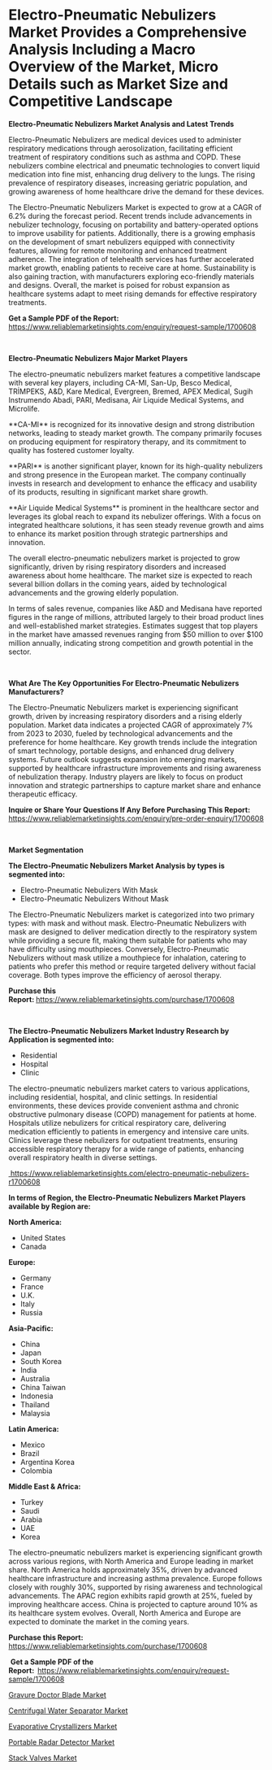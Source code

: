 <p><h1>Electro-Pneumatic Nebulizers Market Provides a Comprehensive Analysis Including a Macro Overview of the Market, Micro Details such as Market Size and Competitive Landscape</h1></p><p><strong>Electro-Pneumatic Nebulizers Market Analysis and Latest Trends</strong></p>
<p><p>Electro-Pneumatic Nebulizers are medical devices used to administer respiratory medications through aerosolization, facilitating efficient treatment of respiratory conditions such as asthma and COPD. These nebulizers combine electrical and pneumatic technologies to convert liquid medication into fine mist, enhancing drug delivery to the lungs. The rising prevalence of respiratory diseases, increasing geriatric population, and growing awareness of home healthcare drive the demand for these devices.</p><p>The Electro-Pneumatic Nebulizers Market is expected to grow at a CAGR of 6.2% during the forecast period. Recent trends include advancements in nebulizer technology, focusing on portability and battery-operated options to improve usability for patients. Additionally, there is a growing emphasis on the development of smart nebulizers equipped with connectivity features, allowing for remote monitoring and enhanced treatment adherence. The integration of telehealth services has further accelerated market growth, enabling patients to receive care at home. Sustainability is also gaining traction, with manufacturers exploring eco-friendly materials and designs. Overall, the market is poised for robust expansion as healthcare systems adapt to meet rising demands for effective respiratory treatments.</p></p>
<p><strong>Get a Sample PDF of the Report:&nbsp;</strong> <a href="https://www.reliablemarketinsights.com/enquiry/request-sample/1700608?utm_campaign=1197&utm_medium=2&utm_source=Github&utm_content=ia&utm_term=21102024&utm_id=electro-pneumatic-nebulizers">https://www.reliablemarketinsights.com/enquiry/request-sample/1700608</a></p>
<p>&nbsp;</p>
<p><strong>Electro-Pneumatic Nebulizers Major Market Players</strong></p>
<p><p>The electro-pneumatic nebulizers market features a competitive landscape with several key players, including CA-MI, San-Up, Besco Medical, TRİMPEKS, A&D, Kare Medical, Evergreen, Bremed, APEX Medical, Sugih Instrumendo Abadi, PARI, Medisana, Air Liquide Medical Systems, and Microlife. </p><p>**CA-MI** is recognized for its innovative design and strong distribution networks, leading to steady market growth. The company primarily focuses on producing equipment for respiratory therapy, and its commitment to quality has fostered customer loyalty.</p><p>**PARI** is another significant player, known for its high-quality nebulizers and strong presence in the European market. The company continually invests in research and development to enhance the efficacy and usability of its products, resulting in significant market share growth.</p><p>**Air Liquide Medical Systems** is prominent in the healthcare sector and leverages its global reach to expand its nebulizer offerings. With a focus on integrated healthcare solutions, it has seen steady revenue growth and aims to enhance its market position through strategic partnerships and innovation.</p><p>The overall electro-pneumatic nebulizers market is projected to grow significantly, driven by rising respiratory disorders and increased awareness about home healthcare. The market size is expected to reach several billion dollars in the coming years, aided by technological advancements and the growing elderly population.</p><p>In terms of sales revenue, companies like A&D and Medisana have reported figures in the range of millions, attributed largely to their broad product lines and well-established market strategies. Estimates suggest that top players in the market have amassed revenues ranging from $50 million to over $100 million annually, indicating strong competition and growth potential in the sector.</p></p>
<p>&nbsp;</p>
<p><strong>What Are The Key Opportunities For Electro-Pneumatic Nebulizers Manufacturers?</strong></p>
<p><p>The Electro-Pneumatic Nebulizers market is experiencing significant growth, driven by increasing respiratory disorders and a rising elderly population. Market data indicates a projected CAGR of approximately 7% from 2023 to 2030, fueled by technological advancements and the preference for home healthcare. Key growth trends include the integration of smart technology, portable designs, and enhanced drug delivery systems. Future outlook suggests expansion into emerging markets, supported by healthcare infrastructure improvements and rising awareness of nebulization therapy. Industry players are likely to focus on product innovation and strategic partnerships to capture market share and enhance therapeutic efficacy.</p></p>
<p><strong>Inquire or Share Your Questions If Any Before Purchasing This Report:</strong> <a href="https://www.reliablemarketinsights.com/enquiry/pre-order-enquiry/1700608?utm_campaign=1197&utm_medium=2&utm_source=Github&utm_content=ia&utm_term=21102024&utm_id=electro-pneumatic-nebulizers">https://www.reliablemarketinsights.com/enquiry/pre-order-enquiry/1700608</a></p>
<p>&nbsp;</p>
<p><strong>Market Segmentation</strong></p>
<p><strong>The Electro-Pneumatic Nebulizers Market Analysis by types is segmented into:</strong></p>
<p><ul><li>Electro-Pneumatic Nebulizers With Mask</li><li>Electro-Pneumatic Nebulizers Without Mask</li></ul></p>
<p><p>The Electro-Pneumatic Nebulizers market is categorized into two primary types: with mask and without mask. Electro-Pneumatic Nebulizers with mask are designed to deliver medication directly to the respiratory system while providing a secure fit, making them suitable for patients who may have difficulty using mouthpieces. Conversely, Electro-Pneumatic Nebulizers without mask utilize a mouthpiece for inhalation, catering to patients who prefer this method or require targeted delivery without facial coverage. Both types improve the efficiency of aerosol therapy.</p></p>
<p><strong>Purchase this Report:&nbsp;</strong><a href="https://www.reliablemarketinsights.com/purchase/1700608?utm_campaign=1197&utm_medium=2&utm_source=Github&utm_content=ia&utm_term=21102024&utm_id=electro-pneumatic-nebulizers">https://www.reliablemarketinsights.com/purchase/1700608</a></p>
<p>&nbsp;</p>
<p><strong>The Electro-Pneumatic Nebulizers Market Industry Research by Application is segmented into:</strong></p>
<p><ul><li>Residential</li><li>Hospital</li><li>Clinic</li></ul></p>
<p><p>The electro-pneumatic nebulizers market caters to various applications, including residential, hospital, and clinic settings. In residential environments, these devices provide convenient asthma and chronic obstructive pulmonary disease (COPD) management for patients at home. Hospitals utilize nebulizers for critical respiratory care, delivering medication efficiently to patients in emergency and intensive care units. Clinics leverage these nebulizers for outpatient treatments, ensuring accessible respiratory therapy for a wide range of patients, enhancing overall respiratory health in diverse settings.</p></p>
<p><a href="https://www.reliablemarketinsights.com/electro-pneumatic-nebulizers-r1700608?utm_campaign=1197&utm_medium=2&utm_source=Github&utm_content=ia&utm_term=21102024&utm_id=electro-pneumatic-nebulizers">&nbsp;https://www.reliablemarketinsights.com/electro-pneumatic-nebulizers-r1700608</a></p>
<p><strong>In terms of Region, the Electro-Pneumatic Nebulizers Market Players available by Region are:</strong></p>
<p>
    <p> <strong> North America: </strong>
        <ul>
            <li>United States</li>
            <li>Canada</li>
        </ul>
        </p> 
    <p> <strong> Europe: </strong>
        <ul>
            <li>Germany</li>
            <li>France</li>
            <li>U.K.</li>
            <li>Italy</li>
            <li>Russia</li>
        </ul>
        </p> 
    <p> <strong> Asia-Pacific: </strong>
        <ul>
            <li>China</li>
            <li>Japan</li>
            <li>South Korea</li>
            <li>India</li>
            <li>Australia</li>
            <li>China Taiwan</li>
            <li>Indonesia</li>
            <li>Thailand</li>
            <li>Malaysia</li>
        </ul>
        </p> 
    <p> <strong> Latin America: </strong>
        <ul>
            <li>Mexico</li>
            <li>Brazil</li>
            <li>Argentina Korea</li>
            <li>Colombia</li>
        </ul>
        </p> 
    <p> <strong> Middle East & Africa: </strong>
        <ul>
            <li>Turkey</li>
            <li>Saudi</li>
            <li>Arabia</li>
            <li>UAE</li>
            <li>Korea</li>
        </ul>
    </p>
    </p>
<p><p>The electro-pneumatic nebulizers market is experiencing significant growth across various regions, with North America and Europe leading in market share. North America holds approximately 35%, driven by advanced healthcare infrastructure and increasing asthma prevalence. Europe follows closely with roughly 30%, supported by rising awareness and technological advancements. The APAC region exhibits rapid growth at 25%, fueled by improving healthcare access. China is projected to capture around 10% as its healthcare system evolves. Overall, North America and Europe are expected to dominate the market in the coming years.</p></p>
<p><strong>Purchase this Report: </strong><a href="https://www.reliablemarketinsights.com/purchase/1700608?utm_campaign=1197&utm_medium=2&utm_source=Github&utm_content=ia&utm_term=21102024&utm_id=electro-pneumatic-nebulizers">https://www.reliablemarketinsights.com/purchase/1700608</a></p>
<p>&nbsp;<strong>Get a Sample PDF of the Report:&nbsp;&nbsp;</strong><a href="https://www.reliablemarketinsights.com/enquiry/request-sample/1700608?utm_campaign=1197&utm_medium=2&utm_source=Github&utm_content=ia&utm_term=21102024&utm_id=electro-pneumatic-nebulizers">https://www.reliablemarketinsights.com/enquiry/request-sample/1700608</a></p>
<p><strong></strong></p>
<p><p><a href="https://www.linkedin.com/pulse/emerging-opportunities-challenges-global-gravure-doctor-hhkbc?utm_campaign=1197&utm_medium=2&utm_source=Github&utm_content=ia&utm_term=21102024&utm_id=electro-pneumatic-nebulizers">Gravure Doctor Blade Market</a></p><p><a href="https://www.linkedin.com/pulse/booming-centrifugal-water-separator-market-sector-analysis-wer5c?utm_campaign=1197&utm_medium=2&utm_source=Github&utm_content=ia&utm_term=21102024&utm_id=electro-pneumatic-nebulizers">Centrifugal Water Separator Market</a></p><p><a href="https://www.linkedin.com/pulse/evaporative-crystallizers-market-research-report-exploring-size-6bdqc?utm_campaign=1197&utm_medium=2&utm_source=Github&utm_content=ia&utm_term=21102024&utm_id=electro-pneumatic-nebulizers">Evaporative Crystallizers Market</a></p><p><a href="https://www.linkedin.com/pulse/portable-radar-detector-market-analysis-report-global-b0xlc?utm_campaign=1197&utm_medium=2&utm_source=Github&utm_content=ia&utm_term=21102024&utm_id=electro-pneumatic-nebulizers">Portable Radar Detector Market</a></p><p><a href="https://www.linkedin.com/pulse/global-stack-valves-77-cagr-forecast-2024-2031-rezarch-luzfc?utm_campaign=1197&utm_medium=2&utm_source=Github&utm_content=ia&utm_term=21102024&utm_id=electro-pneumatic-nebulizers">Stack Valves Market</a></p></p>